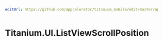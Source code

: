 ```yaml
---
editUrl: https://github.com/appcelerator/titanium_mobile/edit/master/apidoc/Titanium/UI/ListViewScrollPosition.yml
---
```

# Titanium.UI.ListViewScrollPosition

<TypeHeader/>

<ApiDocs/>
